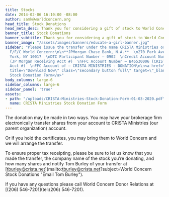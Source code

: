```yaml
---
title: Stocks
date: 2014-02-06 16:10:00 -08:00
author: samk@worldconcern.org
head_title: Stock Donations
head_meta_desc: Thank you for considering a gift of stock to World Concern.
banner_title: Stock Donations
banner_subtitle: Thank you for considering a gift of stock to World Concern.
banner_image: "/assets/images/banners/educate-a-girl-banner.jpg"
sidebar: "Please issue the transfer under the name CRISTA Ministries or CRISTA Ministries
  F/F/C World Concern:\n\n**JPMorgan Chase Bank, N.A.**  \n270 Park Avenue  \nNew
  York, NY 10017  \nDTC Participant Number – 0902  \nCredit Account Number – P72500
  (JP Morgan Receiving Acct #)  \nFFC Account Number – B46530006 (CRISTA Receiving
  Acct #)  \nFFC Account of – CRISTA MINISTRIES - DONATION\n\n<a href=\"/uploads/CRISTA-Ministries-Stock-Donation-Form-01-03-2020.pdf\"
  title=\"Download Now\" class=\"secondary button full\" target=\"_blank\">Download
  Stock Donation Form</a>"
body_columns: large-6
sidebar_columns: large-6
sidebar_panel: 'true'
assets:
- path: "/uploads/CRISTA-Ministries-Stock-Donation-Form-01-03-2020.pdf"
  name: CRISTA Ministries Stock Donation Form
---
```


<p class="large">The donation may be made in two ways. You may have your brokerage firm electronically transfer shares from your account to CRISTA Ministries (our parent organization) account.</p>

Or if you hold the certificates, you may bring them to World Concern and we will arrange the transfer.

To ensure proper tax receipting, please be sure to let us know that you made the transfer, the company name of the stock you’re donating, and how many shares and notify Tom Burley of your transfer at [tburley@crista.net](mailto:tburley@crista.net?subject=World Concern Stock Donations "Email Tom Burley").

If you have any questions please call World Concern Donor Relations at [(206) 546-7201](tel:(206) 546-7201).
